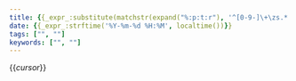 ```yaml
---
title: {{_expr_:substitute(matchstr(expand("%:p:t:r"), '^[0-9-]\+\zs.*'), '[-_]', ' ', 'g')}}
date: {{_expr_:strftime('%Y-%m-%d %H:%M', localtime())}}
tags: ["", ""]
keywords: ["", ""]
---
```

{{_cursor_}}
